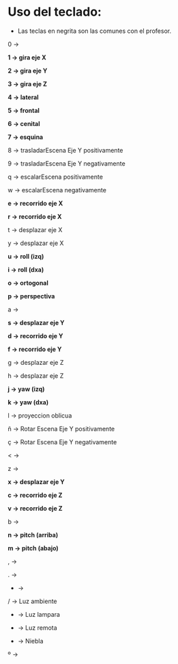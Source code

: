 # Uso del teclado:

 - Las teclas en negrita son las comunes con el profesor.

0 -> 

**1 -> gira eje X**

**2 -> gira eje Y**

**3 -> gira eje Z**

**4 -> lateral**

**5 -> frontal**

**6 -> cenital**

**7 -> esquina**

8 -> trasladarEscena Eje Y positivamente

9 -> trasladarEscena Eje Y negativamente

q -> escalarEscena  positivamente

w -> escalarEscena  negativamente

**e -> recorrido eje X**

**r -> recorrido eje X**

t -> desplazar eje X

y -> desplazar eje X

**u -> roll (izq)**

**i -> roll (dxa)**

**o -> ortogonal**

**p -> perspectiva**

a -> 

**s -> desplazar eje Y**

**d -> recorrido eje Y**

**f -> recorrido eje Y**

g -> desplazar eje Z

h -> desplazar eje Z

**j -> yaw (izq)**

**k -> yaw (dxa)**

l -> proyeccion oblicua 

ñ -> Rotar Escena Eje Y positivamente

ç -> Rotar Escena Eje Y negativamente

< -> 

z -> 

**x -> desplazar eje Y**

**c -> recorrido eje Z**

**v -> recorrido eje Z**

b -> 

**n -> pitch (arriba)**

**m -> pitch (abajo)**

, -> 

. -> 

- -> 

/ -> Luz ambiente

* -> Luz lampara

- -> Luz remota

+ -> Niebla

º -> 
